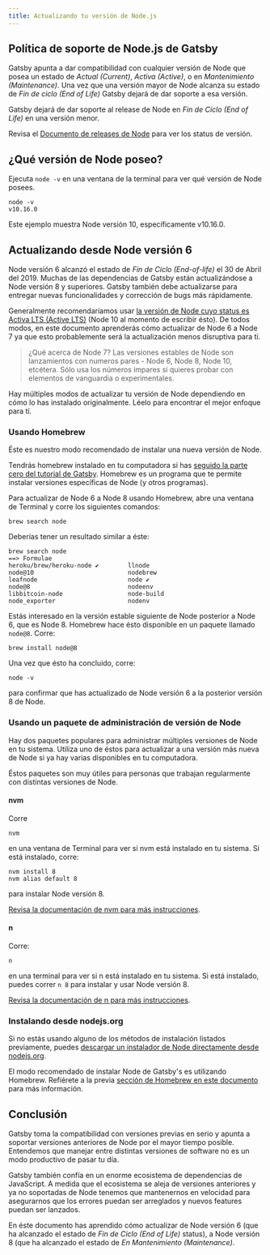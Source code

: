 ```yaml
---
title: Actualizando tu versión de Node.js
---
```


## Política de soporte de Node.js de Gatsby

Gatsby apunta a dar compatibilidad con cualquier versión de Node que posea un estado de _Actual (Current)_, _Activa (Active)_, o en _Mantenimiento (Maintenance)_. Una vez que una versión mayor de Node alcanza su estado de _Fin de ciclo (End of Life)_ Gatsby dejará de dar soporte a esa versión.

Gatsby dejará de dar soporte al release de Node en _Fin de Ciclo (End of Life)_ en una versión menor.

Revisa el [Documento de releases de Node](https://github.com/nodejs/Release#nodejs-release-working-group) para ver los status de versión.

## ¿Qué versión de Node poseo?

Ejecuta `node -v` en una ventana de la terminal para ver qué versión de Node posees.

```
node -v
v10.16.0
```

Este ejemplo muestra Node versión 10, específicamente v10.16.0.

## Actualizando desde Node versión 6

Node versión 6 alcanzó el estado de  _Fin de Ciclo (End-of-life)_ el 30 de Abril del 2019. Muchas de las dependencias de Gatsby están actualizándose a Node versión 8 y superiores. Gatsby también debe actualizarse para entregar nuevas funcionalidades y corrección de bugs más rápidamente.

Generalmente recomendaríamos usar [la versión de Node cuyo status es Activa LTS (Active LTS)](https://github.com/nodejs/Release#nodejs-release-working-group) (Node 10 al momento de escribir ésto). De todos modos, en este documento aprenderás cómo actualizar de Node 6 a Node 7 ya que esto probablemente será la actualización menos disruptiva para tí.

> ¿Qué acerca de Node 7? Las versiones estables de Node son lanzamientos con numeros pares - Node 6, Node 8, Node 10, etcétera. Sólo usa los números impares si quieres probar con elementos de vanguardia o experimentales.

Hay múltiples modos de actualizar tu versión de Node dependiendo en cómo lo has instalado originalmente. Léelo para encontrar el mejor enfoque para tí.

### Usando Homebrew

Éste es nuestro modo recomendado de instalar una nueva versión de Node.

Tendrás homebrew instalado en tu computadora si has [seguido la parte cero del tutorial de Gatsby](https://www.gatsbyjs.org/tutorial/part-zero/#-install-nodejs-and-npm). Homebrew es un programa que te permite instalar versiones específicas de Node (y otros programas).

Para actualizar de Node 6 a Node 8 usando Homebrew, abre una ventana de Terminal y corre los siguientes comandos:

```
brew search node
```

Deberías tener un resultado similar a éste:

```
brew search node
==> Formulae
heroku/brew/heroku-node ✔        llnode                           node@10                          nodebrew
leafnode                         node ✔                           node@8                           nodeenv
libbitcoin-node                  node-build                       node_exporter                    nodenv
```

Estás interesado en la versión estable siguiente de Node posterior a Node 6, que es Node 8. Homebrew hace ésto disponible en un paquete llamado `node@8`. Corre:

```
brew install node@8
```

Una vez que ésto ha concluido, corre:

```
node -v
```

para confirmar que has actualizado de Node versión 6 a la posterior versión 8 de Node.

### Usando un paquete de administración de versión de Node

Hay dos paquetes populares para administrar múltiples versiones de Node en tu sistema. Utiliza uno de éstos para actualizar a una versión más nueva de Node si ya hay varias disponibles en tu computadora.

Éstos paquetes son muy útiles para personas que trabajan regularmente con distintas versiones de Node.

#### nvm

Corre

```
nvm
```

en una ventana de Terminal para ver si nvm está instalado en tu sistema. Si está instalado, corre:

```
nvm install 8
nvm alias default 8
```

para instalar Node versión 8.

[Revisa la documentación de nvm para más instrucciones](https://github.com/nvm-sh/nvm).

#### n

Corre:

```
n
```

en una terminal para ver si n está instalado en tu sistema. Si está instalado, puedes correr `n 8` para instalar y usar Node versión 8.

[Revisa la documentación de n para más instrucciones](https://github.com/tj/n).

### Instalando desde  nodejs.org

Si no estás usando alguno de los métodos de instalación listados previamente, puedes [descargar un instalador de Node directamente desde nodejs.org](https://nodejs.org/es/).

El modo recomendado de instalar Node de Gatsby's  es utilizando Homebrew. Refiérete a la previa [sección de Homebrew en este documento](#using-homebrew) para más información.

## Conclusión

Gatsby toma la compatibilidad con versiones previas en serio y apunta a soportar versiones anteriores de Node por el mayor tiempo posible. Entendemos que manejar entre distintas versiones de software no es un modo productivo de pasar tu día.

Gatsby también confía en un enorme ecosistema de dependencias de JavaScript. A medida que el ecosistema se aleja de versiones anteriores y ya no soportadas de Node tenemos que mantenernos en velocidad para asegurarnos que los errores puedan ser arreglados y nuevos features puedan ser lanzados.

En éste documento has aprendido cómo actualizar de Node versión 6 (que ha alcanzado el estado de  _Fin de Ciclo (End of Life)_ status), a Node versión 8 (que ha alcanzado el estado de _En Mantenimiento (Maintenance)_.
